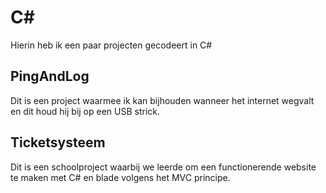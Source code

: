 # C#
Hierin heb ik een paar projecten gecodeert in C#

## PingAndLog
Dit is een project waarmee ik kan bijhouden wanneer het internet wegvalt en dit houd hij bij op een USB strick.

## Ticketsysteem
Dit is een schoolproject waarbij we leerde om een functionerende website te maken met C# en blade volgens het MVC principe.